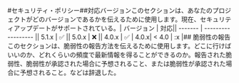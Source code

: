 #セキュリティ・ポリシー##対応バージョンこのセクションは、あなたのプロジェクトがどのバージョンであるかを伝えるために使用します。現在、セキュリティアップデートがサポートされている。| バージョン | 対応|| ------- | ------------------ || 5.1.x | :white_check_mark: || 5.0.x | :x: || 4.0.x | :white_check_mark: | 4.0.x| < 4.0 | :x  |## 脆弱性の報告このセクションは、脆弱性の報告方法を伝えるために使用します。どこに行けばいいのか、どれくらいの頻度で最新情報を得ることができるのか。報告された脆弱性、脆弱性が承認された場合に予想されること、または脆弱性が承認された場合に予想されること。などは辞退した。
